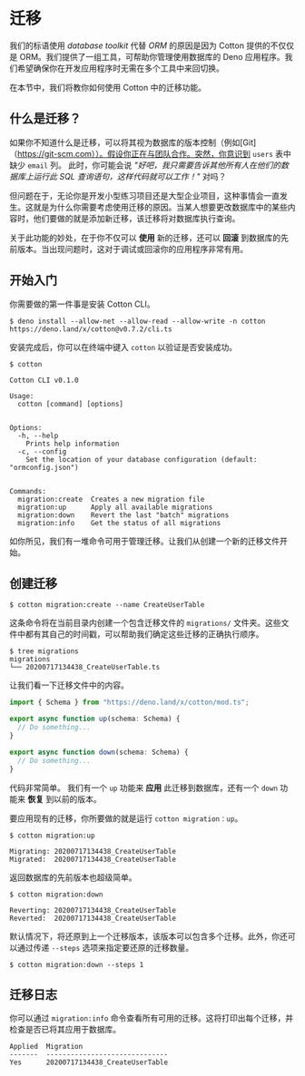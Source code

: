# 迁移

我们的标语使用 _database toolkit_ 代替 _ORM_ 的原因是因为 Cotton 提供的不仅仅是 ORM。我们提供了一组工具，可帮助你管理使用数据库的 Deno 应用程序。我们希望确保你在开发应用程序时无需在多个工具中来回切换。

在本节中，我们将教你如何使用 Cotton 中的迁移功能。

## 什么是迁移？

如果你不知道什么是迁移，可以将其视为数据库的版本控制（例如[Git]（https://git-scm.com））。假设你正在与团队合作。突然，你意识到 `users` 表中缺少 `email` 列。 此时，你可能会说 _"好吧，我只需要告诉其他所有人在他们的数据库上运行此 SQL 查询语句，这样代码就可以工作！"_ 对吗？

但问题在于，无论你是开发小型练习项目还是大型企业项目，这种事情会一直发生。这就是为什么你需要考虑使用迁移的原因。当某人想要更改数据库中的某些内容时，他们要做的就是添加新迁移，该迁移将对数据库执行查询。

关于此功能的妙处，在于你不仅可以 **使用** 新的迁移，还可以 **回滚** 到数据库的先前版本。当出现问题时，这对于调试或回滚你的应用程序非常有用。

## 开始入门

你需要做的第一件事是安装 Cotton CLI。

```
$ deno install --allow-net --allow-read --allow-write -n cotton https://deno.land/x/cotton@v0.7.2/cli.ts
```

安装完成后，你可以在终端中键入 `cotton` 以验证是否安装成功。

```
$ cotton

Cotton CLI v0.1.0

Usage:
  cotton [command] [options]


Options:
  -h, --help
    Prints help information
  -c, --config
    Set the location of your database configuration (default: "ormconfig.json")


Commands:
  migration:create  Creates a new migration file
  migration:up      Apply all available migrations
  migration:down    Revert the last "batch" migrations
  migration:info    Get the status of all migrations
```

如你所见，我们有一堆命令可用于管理迁移。让我们从创建一个新的迁移文件开始。

## 创建迁移

```
$ cotton migration:create --name CreateUserTable
```

这条命令将在当前目录内创建一个包含迁移文件的 `migrations/` 文件夹。这些文件中都有其自己的时间戳，可以帮助我们确定这些迁移的正确执行顺序。

```
$ tree migrations
migrations
└── 20200717134438_CreateUserTable.ts
```

让我们看一下迁移文件中的内容。

```ts
import { Schema } from "https://deno.land/x/cotton/mod.ts";

export async function up(schema: Schema) {
  // Do something...
}

export async function down(schema: Schema) {
  // Do something...
}
```

代码非常简单。 我们有一个 `up` 功能来 **应用** 此迁移到数据库，还有一个 `down` 功能来 **恢复** 到以前的版本。

要应用现有的迁移，你所要做的就是运行 `cotton migration：up`。

```
$ cotton migration:up

Migrating: 20200717134438_CreateUserTable
Migrated:  20200717134438_CreateUserTable
```

返回数据库的先前版本也超级简单。

```
$ cotton migration:down

Reverting: 20200717134438_CreateUserTable
Reverted:  20200717134438_CreateUserTable
```

默认情况下，将还原到上一个迁移版本，该版本可以包含多个迁移。此外，你还可以通过传递 `--steps` 选项来指定要还原的迁移数量。

```
$ cotton migration:down --steps 1
```

## 迁移日志

你可以通过 `migration:info` 命令查看所有可用的迁移。这将打印出每个迁移，并检查是否已将其应用于数据库。

```
Applied  Migration
-------  ------------------------------
Yes      20200717134438_CreateUserTable
```
